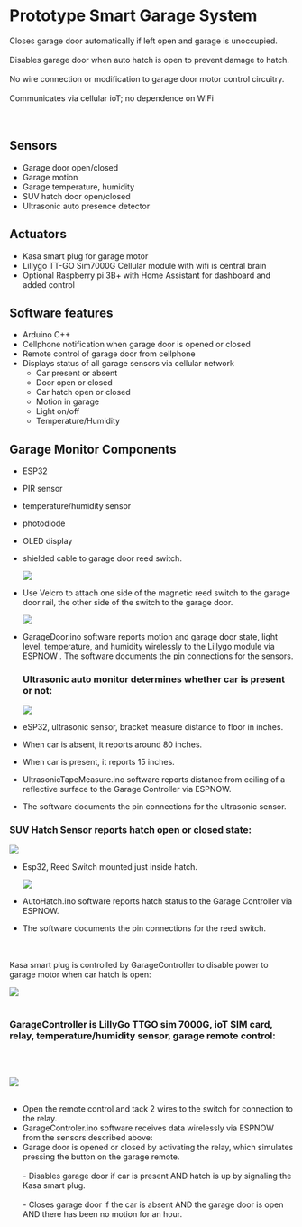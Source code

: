 # Prototype Smart Garage System 

Closes garage door automatically if left open and garage is unoccupied.
<br>
<br>
Disables garage door when auto hatch is open to prevent damage to hatch.
<br>
<br>
No wire connection or modification to garage door motor control circuitry.
<br>
<br>
Communicates via cellular ioT; no dependence on WiFi
<br>
<br>
<br>
## Sensors
-   Garage door open/closed
-   Garage motion
-   Garage temperature, humidity
-   SUV hatch door open/closed
-   Ultrasonic auto presence detector
## Actuators
-   Kasa smart plug for garage motor
-   Lillygo TT-GO Sim7000G Cellular module with wifi is central brain
-   Optional Raspberry pi 3B+ with Home Assistant for dashboard and added control
## Software features

-   Arduino C++   
-   Cellphone notification when garage door is opened or closed
-   Remote control of garage door from cellphone
-   Displays status of all garage sensors via cellular network
    -   Car present or absent
    -   Door open or closed
    -   Car hatch open or closed
    -   Motion in garage
    -   Light on/off
    -   Temperature/Humidity


## Garage Monitor Components
-   ESP32
-   PIR sensor
-   temperature/humidity sensor
-   photodiode
-   OLED display
-   shielded cable to garage door reed switch.

    ![](media/ade95d8ab695bca9f659d096f5079013.jpeg)
    

-   Use Velcro to attach one side of the magnetic reed switch to the garage door rail, the other side of the switch to the garage door.


    ![](media/72bd16fbafb396f29f59f3b1e8627231.jpeg)


-   GarageDoor.ino software reports motion and garage door state, light level, temperature, and humidity wirelessly to the Lillygo module via ESPNOW . The software documents the pin connections for the sensors.

    ### Ultrasonic auto monitor determines whether car is present or not:
    
    ![](media/45ec8d44794ab97698b2ebf1c525d678.jpeg)

-   eSP32, ultrasonic sensor, bracket measure distance to floor in inches.
-   When car is absent, it reports around 80 inches.
-   When car is present, it reports 15 inches.
-   UltrasonicTapeMeasure.ino software reports distance from ceiling of a reflective surface to the Garage Controller via ESPNOW.
-   The software documents the pin connections for the ultrasonic sensor.
  
  ###  SUV Hatch Sensor reports hatch open or closed state:

![](media/67181e84636669b890651ea83edcb493.jpeg)

-   Esp32, Reed Switch mounted just inside hatch.


    ![](media/a975849f84c5b57e345271f3d92f3f71.jpg)

-   AutoHatch.ino software reports hatch status to the Garage Controller via ESPNOW.
-   The software documents the pin connections for the reed switch.
<br>
<br>
    Kasa smart plug is controlled by GarageController to disable power to garage motor when car hatch is open:
    
  ![](media/164c67ccbf249880eb1e21511afdc2cf.jpeg)
<br>
<br>
### GarageController is LillyGo TTGO sim 7000G, ioT SIM card, relay, temperature/humidity sensor, garage remote control:
<br>
<br>
    
  ![](media/1e0b090703a91f05d0da345a1a7861db.jpeg)
<br>
<br>
- Open the remote control and tack 2 wires to the switch for connection to the relay.
  <br>
- GarageControler.ino software receives data wirelessly via ESPNOW from the sensors described above:
  <br>
- Garage door is opened or closed by activating the relay, which simulates pressing the button on the garage remote.
  <br>
  <br>
        -   Disables garage door if car is present AND hatch is up by signaling the Kasa smart plug.
  <br>
  <br>
        -   Closes garage door if the car is absent AND the garage door is open AND there has been no motion for an hour.

